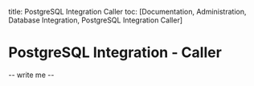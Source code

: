title: PostgreSQL Integration Caller
toc: [Documentation, Administration, Database Integration, PostgreSQL Integration
    Caller]

# PostgreSQL Integration - Caller

-- write me --
